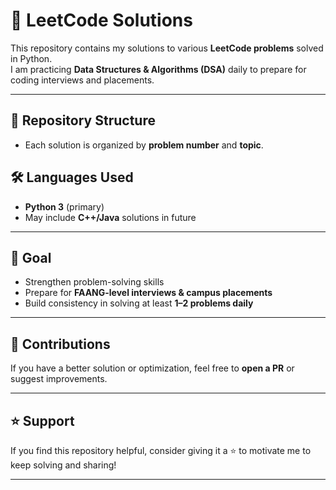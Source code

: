 # 🚀 LeetCode Solutions

This repository contains my solutions to various **LeetCode problems** solved in Python.  
I am practicing **Data Structures & Algorithms (DSA)** daily to prepare for coding interviews and placements.  

---

## 📂 Repository Structure
- Each solution is organized by **problem number** and **topic**.  
 ## 🛠️ Languages Used
- **Python 3** (primary)
-  May include **C++/Java** solutions in future     
  
---

## 🎯 Goal
- Strengthen problem-solving skills  
- Prepare for **FAANG-level interviews & campus placements**  
- Build consistency in solving at least **1–2 problems daily**  

---

## 🤝 Contributions
If you have a better solution or optimization, feel free to **open a PR** or suggest improvements.  

---

## ⭐ Support
If you find this repository helpful, consider giving it a ⭐ to motivate me to keep solving and sharing!  

---

